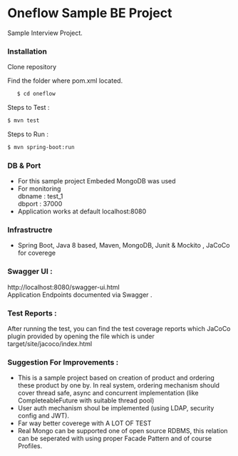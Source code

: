 # Oneflow Sample BE Project
 Sample Interview Project.

### Installation
Clone repository

Find the  folder where pom.xml located.
  ```sh
     $ cd oneflow
  ```

Steps to Test : 
```sh
$ mvn test
```
Steps to Run :
```sh
$ mvn spring-boot:run
```

### DB & Port

* For this sample project Embeded MongoDB was used
* For monitoring    
     dbname : test_1    
     dbport : 37000
* Application works at default localhost:8080
### Infrastructre

* Spring Boot, Java 8 based, Maven, MongoDB, Junit & Mockito , JaCoCo for coverege

### Swagger UI : 
  http://localhost:8080/swagger-ui.html     
  Application Endpoints documented via Swagger .
### Test Reports :

After running the test, you can find the test coverage reports which JaCoCo plugin provided by opening the file which is under target/site/jacoco/index.html

### Suggestion For Improvements :  
 - This is a sample project based on creation of product and ordering these product by one by. In real system, ordering mechanism should cover thread safe, async and concurrent implementation (like CompleteableFuture with suitable thread pool)
 - User auth mechanism shoul be implemented (using LDAP, security config and JWT).
 - Far way better coverege with A LOT OF TEST 
 - Real Mongo can be supported one of open source RDBMS, this relation can be seperated with using proper Facade Pattern and of course Profiles. 


 



